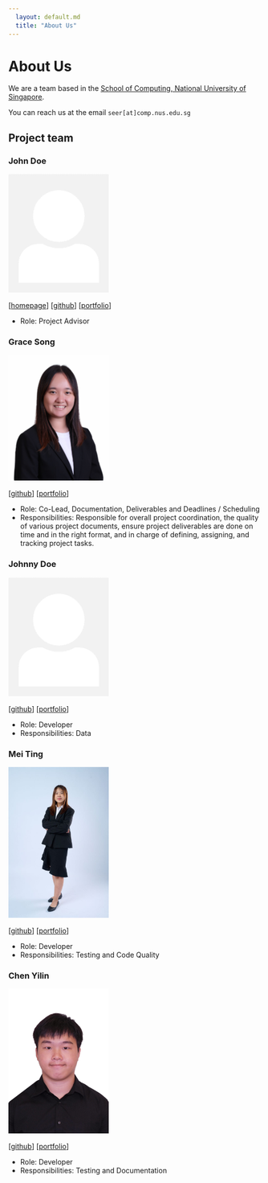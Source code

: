 ```yaml
---
  layout: default.md
  title: "About Us"
---
```


# About Us

We are a team based in the [School of Computing, National University of Singapore](http://www.comp.nus.edu.sg).

You can reach us at the email `seer[at]comp.nus.edu.sg`

## Project team

### John Doe

<img src="images/johndoe.png" width="200px">

[[homepage](http://www.comp.nus.edu.sg/~damithch)]
[[github](https://github.com/johndoe)]
[[portfolio](team/johndoe.md)]

* Role: Project Advisor

### Grace Song

<img src="images/gracesong146.png" width="200px">

[[github](http://github.com/gracesong146)]
[[portfolio](team/gracesong146.md)]

* Role: Co-Lead, Documentation, Deliverables and Deadlines / Scheduling
* Responsibilities: Responsible for overall project coordination, the quality of various project documents, ensure project deliverables are done on time and in the right format, and in charge of defining, assigning, and tracking project tasks.

### Johnny Doe

<img src="images/johndoe.png" width="200px">

[[github](http://github.com/johndoe)] [[portfolio](team/johndoe.md)]

* Role: Developer
* Responsibilities: Data

### Mei Ting

<img src="images/yymeiting.png" width="200px">

[[github](http://github.com/yymeiting)]
[[portfolio](team/johndoe.md)]

* Role: Developer
* Responsibilities: Testing and Code Quality

### Chen Yilin

<img src="images/whchenyicn.png" width="200px">

[[github](http://github.com/whchenyicn)]
[[portfolio](team/johndoe.md)]

* Role: Developer
* Responsibilities: Testing and Documentation
